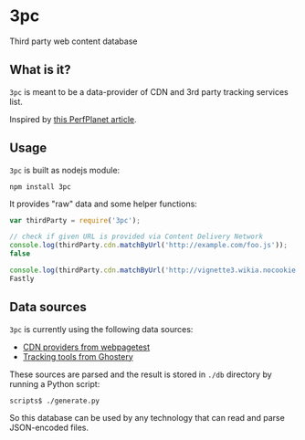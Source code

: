 3pc
===

Third party web content database

## What is it?

`3pc` is meant to be a data-provider of CDN and 3rd party tracking services list.

Inspired by [this PerfPlanet article](http://calendar.perfplanet.com/2013/thirdpartycontent/).

## Usage

`3pc` is built as nodejs module:

```
npm install 3pc
```

It provides "raw" data and some helper functions:

```js
var thirdParty = require('3pc');

// check if given URL is provided via Content Delivery Network
console.log(thirdParty.cdn.matchByUrl('http://example.com/foo.js'));
false

console.log(thirdParty.cdn.matchByUrl('http://vignette3.wikia.nocookie.net/nordycka/images/e/ee/Tj%C3%B8rnuv%C3%ADk.jpg/revision/latest/scale-to-width-down/640?cb=20150904165805&path-prefix=pl'));
Fastly
```

## Data sources

`3pc` is currently using the following data sources:

* [CDN providers from webpagetest](https://raw.githubusercontent.com/WPO-Foundation/webpagetest/master/agent/wpthook/cdn.h)
* [Tracking tools from Ghostery](https://raw.githubusercontent.com/jonpierce/ghostery/master/firefox/ghostery-statusbar/ghostery/chrome/content/ghostery-bugs.js)

These sources are parsed and the result is stored in `./db` directory by running a Python script:

```
scripts$ ./generate.py
```

So this database can be used by any technology that can read and parse JSON-encoded files.

